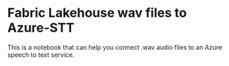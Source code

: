 # Fabric Lakehouse wav files to Azure-STT
This is a notebook that can help you connect .wav audio files to an Azure speech to text service.
